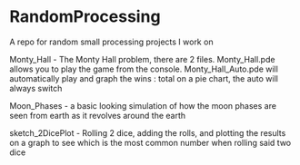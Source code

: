 # RandomProcessing
A repo for random small processing projects I work on

Monty_Hall - The Monty Hall problem, there are 2 files. Monty_Hall.pde allows you to play the game from the console. Monty_Hall_Auto.pde will automatically play              and graph the wins : total on a pie chart, the auto will always switch

Moon_Phases - a basic looking simulation of how the moon phases are seen from earth as it revolves around the earth

sketch_2DicePlot - Rolling 2 dice, adding the rolls, and plotting the results on a graph to see which is the most common number when rolling said two dice
